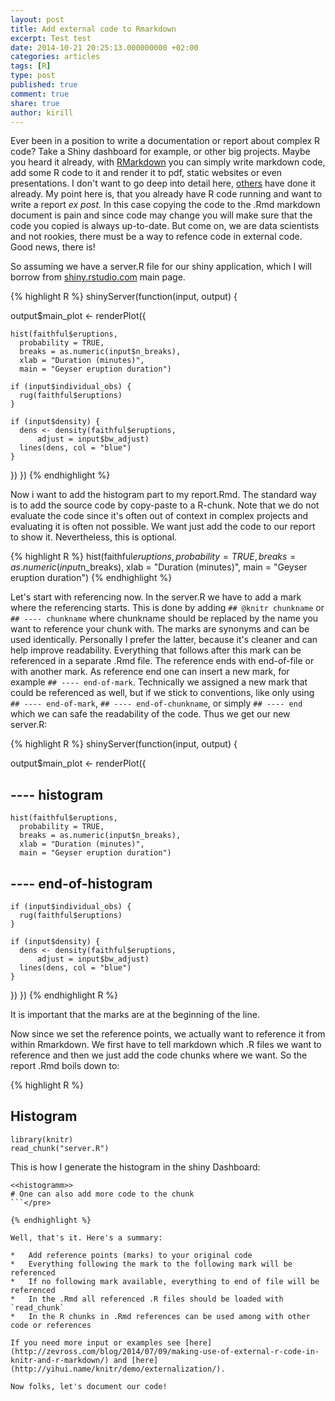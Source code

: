 ```yaml
---
layout: post
title: Add external code to Rmarkdown
excerpt: Test test
date: 2014-10-21 20:25:13.000000000 +02:00
categories: articles
tags: [R]
type: post
published: true
comment: true
share: true
author: kirill
---
```



<span class="dropcap">E</span>ver been in a position to write a documentation or report about complex R code? Take a Shiny dashboard for example, or other big projects. Maybe you heard it already, with [RMarkdown](http://rmarkdown.rstudio.com/) you can simply write markdown code, add some R code to it and render it to pdf, static websites or even presentations. I don't want to go deep into detail here, [others](http://www.r-bloggers.com/r-markdown-v2/) have done it already. My point here is, that you already have R code running and want to write a report _ex post._ In this case copying the code to the .Rmd markdown document is pain and since code may change you will make sure that the code you copied is always up-to-date. But come on, we are data scientists and not rookies, there must be a way to refence code in external code. Good news, there is!

So assuming we have a server.R file for our shiny application, which I will borrow from [shiny.rstudio.com](http://shiny.rstudio.com/) main page.


{% highlight R %}
shinyServer(function(input, output) {

  output$main_plot <- renderPlot({

    hist(faithful$eruptions,
      probability = TRUE,
      breaks = as.numeric(input$n_breaks),
      xlab = "Duration (minutes)",
      main = "Geyser eruption duration")

    if (input$individual_obs) {
      rug(faithful$eruptions)
    }

    if (input$density) {
      dens <- density(faithful$eruptions,
          adjust = input$bw_adjust)
      lines(dens, col = "blue")
    }

  })
})
{% endhighlight %}

Now i want to add the histogram part to my report.Rmd. The standard way is to add the source code by copy-paste to a R-chunk. Note that we do not evaluate the code since it's often out of context in complex projects and evaluating it is often not possible. We want just add the code to our report to show it. Nevertheless, this is optional.

{% highlight R %}
hist(faithful$eruptions,
  probability = TRUE, 
  breaks = as.numeric(input$n_breaks), 
  xlab = "Duration (minutes)", 
  main = "Geyser eruption duration")
{% endhighlight %}

Let's start with referencing now. In the server.R we have to add a mark where the referencing starts. This is done by adding `## @knitr chunkname` or `## ---- chunkname` where chunkname should be replaced by the name you want to reference your chunk with. The marks are synonyms and can be used identically. Personally I prefer the latter, because it's cleaner and can help improve readability. Everything that follows after this mark can be referenced in a separate .Rmd file. The reference ends with end-of-file or with another mark. As reference end one can insert a new mark, for example `## ---- end-of-mark`. Technically we assigned a new mark that could be referenced as well, but if we stick to conventions, like only using `## ---- end-of-mark`, `## ---- end-of-chunkname`, or simply `## ---- end` which we can safe the readability of the code. Thus we get our new server.R:

{% highlight R %}
shinyServer(function(input, output) {

  output$main_plot <- renderPlot({

## ---- histogram
    hist(faithful$eruptions,
      probability = TRUE,
      breaks = as.numeric(input$n_breaks),
      xlab = "Duration (minutes)",
      main = "Geyser eruption duration")
## ---- end-of-histogram

    if (input$individual_obs) {
      rug(faithful$eruptions)
    }

    if (input$density) {
      dens <- density(faithful$eruptions,
          adjust = input$bw_adjust)
      lines(dens, col = "blue")
    }

  })
})
{% endhighlight R %}

It is important that the marks are at the beginning of the line.

Now since we set the reference points, we actually want to reference it from within Rmarkdown. We first have to tell markdown which .R files we want to reference and then we just add the code chunks where we want. So the report .Rmd boils down to:

{% highlight R %}
## Histogram

```{r echo = F}
library(knitr)
read_chunk("server.R")
```

This is how I generate the histogram in the shiny Dashboard:

```{r eval = F}
<<histogramm>>
# One can also add more code to the chunk
```</pre>

{% endhighlight %}

Well, that's it. Here's a summary:

*   Add reference points (marks) to your original code
*   Everything following the mark to the following mark will be referenced
*   If no following mark available, everything to end of file will be referenced
*   In the .Rmd all referenced .R files should be loaded with `read_chunk`
*   In the R chunks in .Rmd references can be used among with other code or references

If you need more input or examples see [here](http://zevross.com/blog/2014/07/09/making-use-of-external-r-code-in-knitr-and-r-markdown/) and [here](http://yihui.name/knitr/demo/externalization/).

Now folks, let's document our code!


